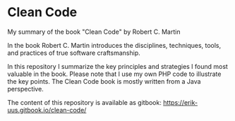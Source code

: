 # Clean Code
My summary of the book "Clean Code" by Robert C. Martin

In the book Robert C. Martin introduces the disciplines, techniques, tools, and practices of true software craftsmanship.

In this repository I summarize the key principles and strategies I found most valuable in the book. Please note that I use my own PHP code to illustrate the key points. The Clean Code book is mostly written from a Java perspective.

The content of this repository is available as gitbook:
https://erik-uus.gitbook.io/clean-code/


